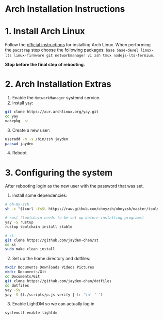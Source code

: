 # Arch Installation Instructions

# 1. Install Arch Linux
Follow the [official instructions](https://wiki.archlinux.org/title/installation_guide)
for installing Arch Linux. When performing the `pacstrap` step choose the following
packages: `base base-devel linux-lts linux-firmware git networkmanager vi zsh tmux
nodejs-lts-fermium`.

**Stop before the final step of rebooting.**

# 2. Arch Installation Extras
1. Enable the `NetworkManager` systemd service.
2. Install `yay`:
```bash
git clone https://aur.archlinux.org/yay.git
cd yay
makepkg -si
```
3. Create a new user:
```bash
useradd -m -s /bin/zsh jayden
passwd jayden
```

4. Reboot

# 3. Configuring the system
After rebooting login as the new user with the password that was set.

1. Install some dependencies:
```bash
# oh-my-zsh
sh -c "$(curl -fsSL https://raw.github.com/ohmyzsh/ohmyzsh/master/tools/install.sh)"

# rust (toolchain needs to be set up before installing programs)
yay -S rustup
rustup toolchain install stable

# st
git clone https://github.com/jayden-chan/st
cd st
sudo make clean install
```

2. Set up the home directory and dotfiles:
```bash
mkdir Documents Downloads Videos Pictures
mkdir Documents/Git
cd Documents/Git
git clone https://github.com/jayden-chan/dotfiles
cd dotfiles
yay -Sy
yay -S $(./scripts/p.js verify | tr '\n' ' ')
```

3. Enable LightDM so we can actually log in
```
systemctl enable lightdm
```
